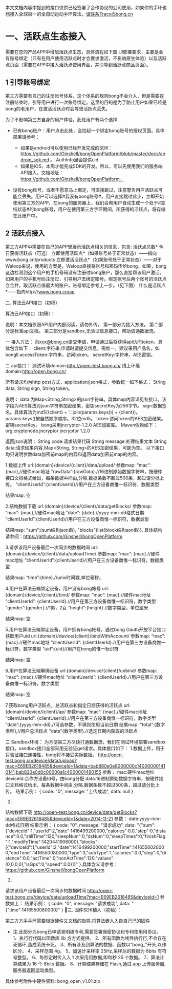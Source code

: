 本⽂文档内容中提到的接口仅供已经签署了合作协议的公司使用，如果你的手环也想接入全球第一的全自动运动手环算法，请联系Tracy@bong.cn

# 一、活跃点生态接入
需要在您的产品APP中增加活跃点生态，具体流程如下图
UI部署要求，主要是会有账号绑定（只有在用户使用活跃点时才会要求激活，不影响原生体验）以及活跃点页面（需要在APP中接入活跃点使用界面，并引导到活跃点商品页面）。

## 1 引导账号绑定

第三方需要有自己的注册账号体系，这个体系的规则bong不会介入，但是需要在注册结束时，引导用户进行一次账号绑定。这里的目的是为了防止用户如果已经是bong的老用户，在激活活跃点时会导致活跃点丢失。

为了不影响第三方自身的用户体验，此处用户有两个选择
- 已有bong账户：用户点击此处，会拉起一个绑定bong账号的授权页面。具体部署请参考：

  - 如果是android可以使用已经开发完成的SDK：https://github.com/Ginshell/bongOpenPlatform/blob/master/docs/android_sdk.md  。 AuthInfo里会提供uid
  - 如果是iOS，本周才能完成SDK的开发。所以，可以先使用我们的服务端API接入，文档地址：https://github.com/Ginshell/bongOpenPlatform。

- 没有bong账号，或者不愿意马上绑定，可直接跳过，注意警告用户活跃点可能会丢失。用户可以选择#我没有bong账号#，用户直接跳过此步，立即开始使用第三方的APP。在bong的服务器上，我们会帮用户自动生成一个处于#冻结状态#的bong账号，用户在使用第三方手环期间，所获得的活跃点，将存储在此账户中。



## 2 活跃点接入
第三方APP中需要在自己的APP里展示活跃点相关的信息，包含:
活跃点总数*
今日获得活跃点（可选）
立即使用活跃点*（如果账号处于正常状态）——指向www.bong.cn/products
立即激活活跃点*（如果账号处于正常状态）——对于Weloop来说，使用的方案是，Weloop直接将账号和密码传给bong。如果，bong这边检测到这个用户的手机号码没有注册过bong账户，那么直接帮该用户激活。如果用户的手机号码注册过，引导用户去绑定账号。绑定账号后两个账号的活跃点会合并，取活跃点值最大的账户，账号绑定参考上一步。（见下图）
什么是活跃点*——指向http://www.bong.cn/ap
















二. 算法云API接口（初稿）

算法云API接口（初稿）：

说明：本文档仅限API用户内部阅读，请勿外传。
第一部分为接入方法。
第二部分是标准api文档。
第三部分是sandbox,无验证信息接口，帮助调通数据流。

一 接入方法：
向xxx@bong.cn提交申请，申请通过后将获得api访问token。具体包含如下：
client:字符串,申请时请提交信息，需惟一，建议采用产品名。如bongll
accessToken:字符串，访问token。
secretKey:字符串，AES密钥。

二 api接口：
测试环境domain:http://open-test.bong.cn/
线上环境domain:http://open.bong.cn/

所有请求均为http post方式，application/json格式，参数统一如下格式：
String data,
String sign,
String token。

说明：
data:为Map<String,String>的json字符串。具体map内容详见各接口。该字段为AES算法对json字符串加密结果，密钥secretKey为256字节。
sign:数据签名。具体算法为md5({client} + '.'.join(params.keys()) + {client})。params.keys()按自然顺序顺序。32位md5。
token:访问token的AES加密结果。密钥secretKey。
bong采用jncryptor-1.2.0 AES加密库。
Maven依赖如下：
<dependency>
	<groupId>org.cryptonode.jncryptor</groupId>
	<artifactId>jncryptor</artifactId>
	<version>1.2.0</version>
</dependency>

返回json说明：
String code:请求结果代码
String message:处理结果文本
String data:请求结果内容,Map<String, String>的AES加密结果，可能为空。
以下接口均只说明参数data加密前map的内容和返回data加密前map的内容。

1.数据上传
url:{domain}/device/{client}/data/upload/
参数map:
“mac”: {mac},//硬件mac地址
"rawData”:{rawData}.//16进制原始数据字符串，按硬件接口文档格式给出，每条数据中间由,分隔.数据条数不超过500条，超过请分批上传。
“clientUserId”:{clientUserId}//用户在三方设备商惟一标识符，数据类型

结果map:
空

2.结构数据下载
url:{domain}/device/{client}/data/getBlocks/
参数map:
“mac”: {mac},//硬件mac地址
“date”: {date}.//yyyy-mm-dd格式日期
“clientUserId”:{clientUserId}//用户在三方设备商惟一标识符，数据类型

结果map:
"sum”:{sum结构json串},
"blocks”{list{block结构son串}}.
具体结构请参阅：https://github.com/Ginshell/bongOpenPlatform

3.请求该用户设备最后一次同步的数据时间
url:{domain}/device/{client}/data/uploadTime/
参数map:
“mac”: {mac}.//硬件mac地址
“clientUserId”:{clientUserId}//用户在三方设备商惟一标识符，数据类型

结果map:
“time”:{time}.//unix时间戳,单位毫秒。

4.用户在算法云端绑定设备，用户没有bong帐号
url:{domain}/device/{client}/bind/
参数map:
“mac”: {mac}.//硬件mac地址
“clientUserId”: {clientUserId}.//用户在第三方设备商惟一标识符，数字类型
“gender”:{gender}.//1男，2女
“height“:{height}.//数字类型，单位厘米

结果map:
空

5.用户在算法云端绑定设备，用户拥有bong帐号。通过bong Oauth开放平台接口获取用户uid
url:{domain}/device/{client}/bindWithAccount/
参数map:
“mac”: {mac}.//硬件mac地址
“clientUserId”: {clientUserId}.//用户在第三方设备商惟一标识符，数字类型
“uid”:{uid}//用户在bong的惟一标识符

结果map:
空

6.用户在算法云端解绑设备
url:{domain}/device/{client}/unbind/
参数map:
“mac”: {mac}.//硬件mac地址
“clientUserId”: {clientUserId}.//用户在第三方设备商惟一标识符，数字类型

结果map:
空

7.获取bong用户活跃点，总活跃点和指定日期获得的活跃点
url:{domain}/device/{client}/ap/
参数map:
“mac”: {mac}.//硬件mac地址
“clientUserId”: {clientUserId}.//用户在第三方设备商惟一标识符，数字类型
“date”:{yyyy-mm-dd}.//可选参数，不填则使用当前日期
结果map:
"total”:{数字类型},//用户总活跃点
"date”{数字类型}.//选定日期内获取的活跃点

三 Sandbox环境：
为方便第三方尽快打通数据流，我们在测试环境部署sandbox接口。sandbox接口全部采用无验证get请求。具体接口如下：
1.数据上传，用于只验证接口连接性，bong将不接受实际数据。
http://open-test.bong.cn/device/data/upload?mac=E69EB2618485&deviceId=1&data=bab880e0e8000000c140000001410141,bab820e0d0c00000a1c4000001490155
参数：
mac:硬件mac地址
deviceId:合作方设备Id号，由bong分配
data:16进制原始数据字符串，按硬件接口文档格式给出，每条数据中间由,分隔.数据条数不超过500条，超过请分批上传。
结果示例：
{
code: "0",
message: "上传成功",
data: null
}

2.
结构数据下载
http://open-test.bong.cn/device/data/getBlocks?mac=E69EB2618485&deviceId=1&date=2014-11-21
参数：
date:yyyy-mm-dd格式日期
结果示例：
{
code: "0",
message: "请求成功",
data: "{"sum":{"deviceId":1,"userId":2,"date":1416499200000,"calories":0.0,"step":0,"distance":0.0,"stillTime":120,"sleepNum":0,"dsNum":0,"sleepTimes":0,"finishFlag":1,"modifyTime":1420441906000},"blocks":[{"deviceId":1,"userId":2,"date":1416499200000,"startTime":1416550020000,"endTime":1416550080000,"type":3,"subType":1,"calories":0.0,"step":0,"distance":0.0,"actTime":0,"nonActTime":120,"values":[0,0,0,0],"isGps":0,"speed":0.0}]}"
}
具体含义请参考：https://github.com/Ginshell/bongOpenPlatform

3.
请求该用户设备最后一次同步的数据时间
http://open-test.bong.cn//device/data/uploadTime?mac=E69EB2618485&deviceId=1
参数如上：
结果示例：
{
code: "0",
message: "请求成功",
data: "{"time":1416550080000}"
}
三. 固件SDK植入（初稿）：

第三⽅方⼿手环需要根据硬件⽂文档的指导,将算法嵌⼊入⾃自⼰己的固件 
- 注:此部分为bong已申请发明级专利,需要签署保密协议和专利使⽤用协议。 
1、执⾏行代码以函数库 lib ⽅方式提供。
2、所有函数为线性执⾏行,不会存在死循环,造成系统卡死。
3、所有涉及到算法的数据、函数以“bong_”开头,以作区分。
4、采样范围 4g。 
5、加速计采样率 25Hz,采样后的数据为 8bits 有符号整型。 
6、每秒定时传⼊入 1 次采⽤用数据,即每秒 25 个数据。 7、算法计算结果为 16 个 8bits 数据。 8、计算结果存储在 Flash,通过 app 上传服务器,服务器返回运动类型。 

具体参考附件中硬件资料:  bong_open_v1.01.zip 
